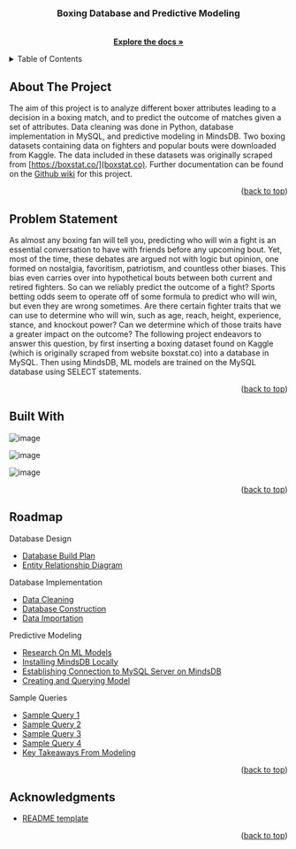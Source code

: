 <a name="readme-top"></a>
  <h3 align="center"> Boxing Database and Predictive Modeling</h3>

  <p align="center">
    <br />
    <a href="https://github.com/nicholas-middelberg/Boxing-Database-CS61"><strong>Explore the docs »</strong></a>



<!-- TABLE OF CONTENTS -->
<details>
  <summary>Table of Contents</summary>
  <ol>
    <li><a href="#about-the-project">About The Project</a>
    <li><a href="#problem-statement">Problem Statement</a></li>
    <li><a href="#built-with">Built With</a></li>
    <li><a href="#roadmap">Roadmap</a></li>
    <li><a href="#acknowledgments">Acknowledgments</a></li>
  </ol>
</details>



<!-- ABOUT THE PROJECT -->
## About The Project

The aim of this project is to analyze different boxer attributes leading to a decision in a boxing match, and to predict the outcome of matches given a set of attributes. Data cleaning was done in Python, database implementation in MySQL, and predictive modeling in MindsDB. Two boxing datasets containing data on fighters and popular bouts were downloaded from Kaggle. The data included in these datasets was originally scraped from [https://boxstat.co/](boxstat.co). Further documentation can be found on the [Github wiki](https://github.com/nicholas-middelberg/Boxing-Database-CS61/wiki) for this project.

<p align="right">(<a href="#readme-top">back to top</a>)</p>



<!-- PROBLEM STATEMENT -->
## Problem Statement

As almost any boxing fan will tell you, predicting who will win a fight is an essential conversation to have with friends before any upcoming bout. Yet, most of the time, these debates are argued not with logic but opinion, one formed on nostalgia, favoritism, patriotism, and countless other biases. This bias even carries over into hypothetical bouts between both current and retired fighters. So can we reliably predict the outcome of a fight? Sports betting odds seem to operate off of some formula to predict who will win, but even they are wrong sometimes. Are there certain fighter traits that we can use to determine who will win, such as age, reach, height, experience, stance, and knockout power? Can we determine which of those traits have a greater impact on the outcome? The following project endeavors to answer this question, by first inserting a boxing dataset found on Kaggle (which is originally scraped from website boxstat.co) into a database in MySQL. Then using MindsDB, ML models are trained on the MySQL database using SELECT statements.

<p align="right">(<a href="#readme-top">back to top</a>)</p>




<!-- BUILT WITH -->
## Built With

![image](https://github.com/nicholas-middelberg/Boxing-Database-CS61/assets/102709066/51a84dc3-a808-4886-a071-d476cba9a098)








![image](https://github.com/nicholas-middelberg/Boxing-Database-CS61/assets/102709066/454d4965-54c7-48cd-bc64-35f5f44e39c3)





![image](https://github.com/nicholas-middelberg/Boxing-Database-CS61/assets/102709066/167ad5a6-5c3a-4498-b241-d5988be13f29)

<p align="right">(<a href="#readme-top">back to top</a>)</p>



<!-- ROADMAP -->
## Roadmap

Database Design
- [Database Build Plan](https://github.com/nicholas-middelberg/Boxing-Database-CS61/wiki/Database-Build-Plan)
- [Entity Relationship Diagram](https://github.com/nicholas-middelberg/Boxing-Database-CS61/wiki/Entity-Relationship-Diagram)

Database Implementation
- [Data Cleaning](https://github.com/nicholas-middelberg/Boxing-Database-CS61/wiki/Data-Cleaning)
- [Database Construction](https://github.com/nicholas-middelberg/Boxing-Database-CS61/wiki/Database-Construction)
- [Data Importation](https://github.com/nicholas-middelberg/Boxing-Database-CS61/wiki/Data-Importation)

Predictive Modeling
- [Research On ML Models](https://github.com/nicholas-middelberg/Boxing-Database-CS61/wiki/Research-on-ML-models)
- [Installing MindsDB Locally](https://github.com/nicholas-middelberg/Boxing-Database-CS61/wiki/Installing-MindsDB-Locally)
- [Establishing Connection to MySQL Server on MindsDB](https://github.com/nicholas-middelberg/Boxing-Database-CS61/wiki/Establishing-Connection-to-MySQL-server-on-MindsDB)
- [Creating and Querying Model](https://github.com/nicholas-middelberg/Boxing-Database-CS61/wiki/Creating-and-Querying-Model)

Sample Queries
- [Sample Query 1](https://github.com/nicholas-middelberg/Boxing-Database-CS61/wiki/Sample-Query-1)
- [Sample Query 2](https://github.com/nicholas-middelberg/Boxing-Database-CS61/wiki/Sample-Query-2)
- [Sample Query 3](https://github.com/nicholas-middelberg/Boxing-Database-CS61/wiki/Sample-Query-3)
- [Sample Query 4](https://github.com/nicholas-middelberg/Boxing-Database-CS61/wiki/Sample-Query-4)
- [Key Takeaways From Modeling](https://github.com/nicholas-middelberg/Boxing-Database-CS61/wiki/Key-Takeaways-From-Modeling)
<p align="right">(<a href="#readme-top">back to top</a>)</p>




<!-- ACKNOWLEDGMENTS -->
## Acknowledgments

* [README template](https://github.com/othneildrew/Best-README-Template/tree/master)


<p align="right">(<a href="#readme-top">back to top</a>)</p>



<!-- MARKDOWN LINKS & IMAGES -->
<!-- https://www.markdownguide.org/basic-syntax/#reference-style-links -->
[contributors-shield]: https://img.shields.io/github/contributors/othneildrew/Best-README-Template.svg?style=for-the-badge
[contributors-url]: https://github.com/othneildrew/Best-README-Template/graphs/contributors
[forks-shield]: https://img.shields.io/github/forks/othneildrew/Best-README-Template.svg?style=for-the-badge
[forks-url]: https://github.com/othneildrew/Best-README-Template/network/members
[stars-shield]: https://img.shields.io/github/stars/othneildrew/Best-README-Template.svg?style=for-the-badge
[stars-url]: https://github.com/othneildrew/Best-README-Template/stargazers
[issues-shield]: https://img.shields.io/github/issues/othneildrew/Best-README-Template.svg?style=for-the-badge
[issues-url]: https://github.com/othneildrew/Best-README-Template/issues
[license-shield]: https://img.shields.io/github/license/othneildrew/Best-README-Template.svg?style=for-the-badge
[license-url]: https://github.com/othneildrew/Best-README-Template/blob/master/LICENSE.txt
[linkedin-shield]: https://img.shields.io/badge/-LinkedIn-black.svg?style=for-the-badge&logo=linkedin&colorB=555
[linkedin-url]: https://linkedin.com/in/othneildrew
[product-screenshot]: images/screenshot.png
[Next.js]: https://img.shields.io/badge/next.js-000000?style=for-the-badge&logo=nextdotjs&logoColor=white
[Next-url]: https://nextjs.org/
[React.js]: https://img.shields.io/badge/React-20232A?style=for-the-badge&logo=react&logoColor=61DAFB
[React-url]: https://reactjs.org/
[Vue.js]: https://img.shields.io/badge/Vue.js-35495E?style=for-the-badge&logo=vuedotjs&logoColor=4FC08D
[Vue-url]: https://vuejs.org/
[Angular.io]: https://img.shields.io/badge/Angular-DD0031?style=for-the-badge&logo=angular&logoColor=white
[Angular-url]: https://angular.io/
[Svelte.dev]: https://img.shields.io/badge/Svelte-4A4A55?style=for-the-badge&logo=svelte&logoColor=FF3E00
[Svelte-url]: https://svelte.dev/
[Laravel.com]: https://img.shields.io/badge/Laravel-FF2D20?style=for-the-badge&logo=laravel&logoColor=white
[Laravel-url]: https://laravel.com
[Bootstrap.com]: https://img.shields.io/badge/Bootstrap-563D7C?style=for-the-badge&logo=bootstrap&logoColor=white
[Bootstrap-url]: https://getbootstrap.com
[JQuery.com]: https://img.shields.io/badge/jQuery-0769AD?style=for-the-badge&logo=jquery&logoColor=white
[JQuery-url]: https://jquery.com 
